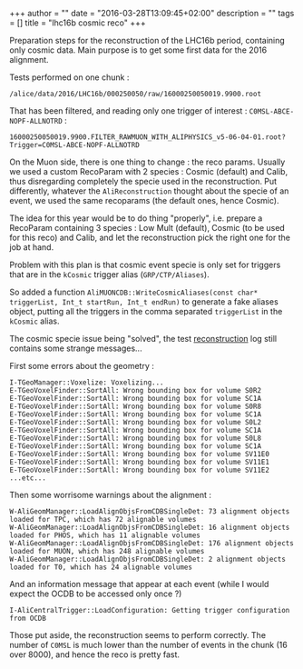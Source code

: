 +++
author = ""
date = "2016-03-28T13:09:45+02:00"
description = ""
tags = []
title = "lhc16b cosmic reco"
+++

Preparation steps for the reconstruction of the LHC16b period, containing only cosmic data. Main purpose is to get some first data for the 2016 alignment.

Tests performed on one chunk :

```
/alice/data/2016/LHC16b/000250050/raw/16000250050019.9900.root
```

That has been filtered, and reading only one trigger of interest : `C0MSL-ABCE-NOPF-ALLNOTRD` :

```
16000250050019.9900.FILTER_RAWMUON_WITH_ALIPHYSICS_v5-06-04-01.root?Trigger=C0MSL-ABCE-NOPF-ALLNOTRD
```

On the Muon side, there is one thing to change : the reco params.
Usually we used a custom RecoParam with 2 species : Cosmic (default) and Calib, thus disregarding completely the specie used in the reconstruction. Put differently, whatever the `AliReconstruction` thought about the specie of an event, we used the same recoparams (the default ones, hence Cosmic).

The idea for this year would be to do thing "properly", i.e. prepare a RecoParam containing 3 species : Low Mult (default), Cosmic (to be used for this reco) and Calib, and let the reconstruction pick the right one for the job at hand.

Problem with this plan is that cosmic event specie is only set for triggers that are in the `kCosmic` trigger alias (`GRP/CTP/Aliases`).

So added a function `AliMUONCDB::WriteCosmicAliases(const char* triggerList, Int_t startRun, Int_t endRun)` to generate a fake aliases object, putting all the triggers in the comma separated `triggerList` in the `kCosmic` alias.

The cosmic specie issue being "solved", the test [reconstruction](/log/lhc16b-cosmic-reco/rundatareco.log) log still contains some strange messages...

First some errors about the geometry :

```
I-TGeoManager::Voxelize: Voxelizing...
E-TGeoVoxelFinder::SortAll: Wrong bounding box for volume S0R2
E-TGeoVoxelFinder::SortAll: Wrong bounding box for volume SC1A
E-TGeoVoxelFinder::SortAll: Wrong bounding box for volume S0R8
E-TGeoVoxelFinder::SortAll: Wrong bounding box for volume SC1A
E-TGeoVoxelFinder::SortAll: Wrong bounding box for volume S0L2
E-TGeoVoxelFinder::SortAll: Wrong bounding box for volume SC1A
E-TGeoVoxelFinder::SortAll: Wrong bounding box for volume S0L8
E-TGeoVoxelFinder::SortAll: Wrong bounding box for volume SC1A
E-TGeoVoxelFinder::SortAll: Wrong bounding box for volume SV11E0
E-TGeoVoxelFinder::SortAll: Wrong bounding box for volume SV11E1
E-TGeoVoxelFinder::SortAll: Wrong bounding box for volume SV11E2
...etc...
```

Then some worrisome warnings about the alignment :

```
W-AliGeomManager::LoadAlignObjsFromCDBSingleDet: 73 alignment objects loaded for TPC, which has 72 alignable volumes
W-AliGeomManager::LoadAlignObjsFromCDBSingleDet: 16 alignment objects loaded for PHOS, which has 11 alignable volumes
W-AliGeomManager::LoadAlignObjsFromCDBSingleDet: 176 alignment objects loaded for MUON, which has 248 alignable volumes
W-AliGeomManager::LoadAlignObjsFromCDBSingleDet: 2 alignment objects loaded for T0, which has 24 alignable volumes
```

And an information message that appear at each event (while I would expect the OCDB to be accessed only once ?)

```
I-AliCentralTrigger::LoadConfiguration: Getting trigger configuration from OCDB
```

Those put aside, the reconstruction seems to perform correctly. The number of `C0MSL` is much lower than the number of events in the chunk (16 over 8000), and hence the reco is pretty fast.

